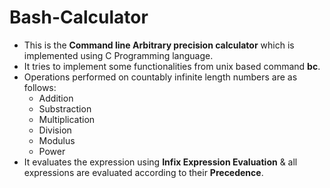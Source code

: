 # Bash-Calculator

* This is the **Command line Arbitrary precision calculator** which is implemented using C Programming language.
* It tries to implement some functionalities from unix based command **bc**.
* Operations performed on countably infinite length numbers are as follows:
  * Addition
  * Substraction
  * Multiplication
  * Division
  * Modulus
  * Power
*  It evaluates the expression using **Infix Expression Evaluation** & all expressions are evaluated according to their **Precedence**.
